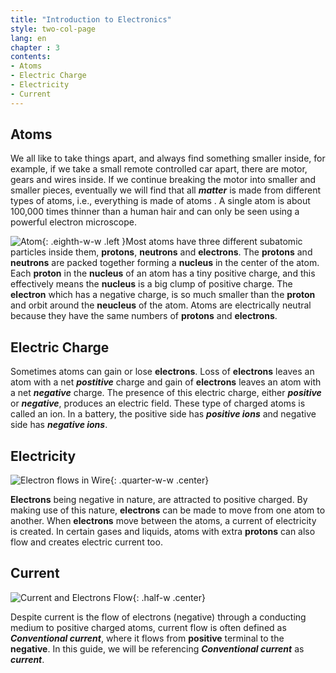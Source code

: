 ```yaml
---
title: "Introduction to Electronics"
style: two-col-page
lang: en
chapter : 3 
contents:
- Atoms
- Electric Charge
- Electricity
- Current
---
```


## Atoms

We all like to take things apart, and always find something smaller inside, for example, if we take a small remote controlled car apart, there are motor, gears and wires inside. If we continue breaking the motor into smaller and smaller pieces, eventually we will find that all ***matter*** is made from different types of atoms, i.e., everything is made of atoms . A single atom is about 100,000 times thinner than a human hair and can only be seen using a powerful electron microscope. 

![Atom](img/atom.svg){: .eighth-w-w .left }Most atoms have three different subatomic particles inside them, **protons**, **neutrons** and **electrons**. The **protons** and **neutrons** are packed together forming a **nucleus** in the center of the atom. Each **proton** in the **nucleus** of an atom has a tiny positive charge, and this effectively means the **nucleus** is a big clump of positive charge. The **electron** which has a negative charge, is so much smaller than the **proton** and orbit around the **neucleus** of the atom. Atoms are electrically neutral because they have the same numbers of **protons** and **electrons**. 

## Electric Charge

Sometimes atoms can gain or lose **electrons**. Loss of **electrons** leaves an atom with a net ***postitive*** charge and gain of **electrons** leaves an atom with a net ***negative*** charge. The presence of this electric charge, either ***positive*** or ***negative***, produces an electric field. These type of charged atoms is called an ion. In a battery, the positive side has ***positive ions*** and negative side has ***negative ions***.

## Electricity

![Electron flows in Wire](img/electron_flow_in_wire.svg){: .quarter-w-w .center}

**Electrons** being negative in nature, are attracted to positive charged. By making use of this nature, **electrons** can be made to move from one atom to another. When **electrons** move between the atoms, a current of electricity is created. In certain gases and liquids, atoms with extra **protons** can also flow and creates electric current too.

## Current

![Current and Electrons Flow](img/current_electrons_flow.svg){: .half-w .center}

Despite current is the flow of electrons (negative) through a conducting medium to positive charged atoms, current flow is often defined as ***Conventional current***, where it flows from **positive** terminal to the **negative**. In this guide, we will be referencing ***Conventional current*** as ***current***.
